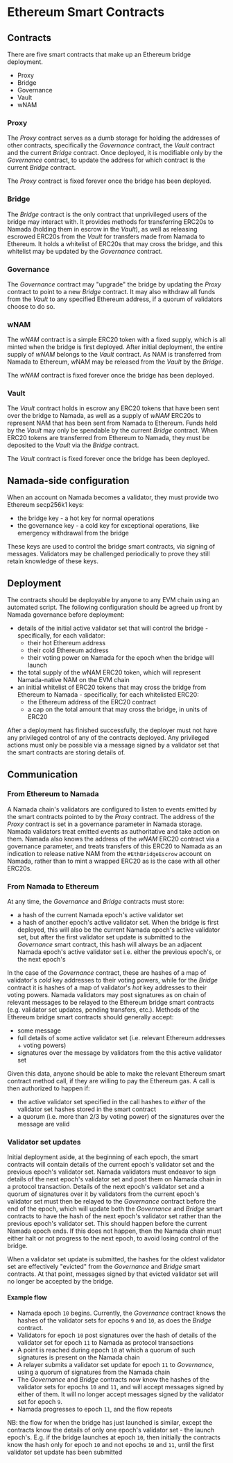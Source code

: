 # Ethereum Smart Contracts

## Contracts

There are five smart contracts that make up an Ethereum bridge deployment.

- Proxy
- Bridge
- Governance
- Vault
- wNAM

### Proxy

The _Proxy_ contract serves as a dumb storage for holding the addresses of other
contracts, specifically the _Governance_ contract, the _Vault_ contract and the
current _Bridge_ contract. Once deployed, it is modifiable only by the
_Governance_ contract, to update the address for which contract is the current
_Bridge_ contract.

The _Proxy_ contract is fixed forever once the bridge has been deployed.

### Bridge

The _Bridge_ contract is the only contract that unprivileged users of the bridge
may interact with. It provides methods for transferring ERC20s to Namada
(holding them in escrow in the _Vault_), as well as releasing escrowed ERC20s
from the _Vault_ for transfers made from Namada to Ethereum. It holds a
whitelist of ERC20s that may cross the bridge, and this whitelist may be updated
by the _Governance_ contract.

### Governance

The _Governance_ contract may "upgrade" the bridge by updating the _Proxy_
contract to point to a new _Bridge_ contract. It may also withdraw all funds
from the _Vault_ to any specified Ethereum address, if a quorum of validators
choose to do so.

### wNAM

The _wNAM_ contract is a simple ERC20 token with a fixed supply, which is all
minted when the bridge is first deployed. After initial deployment, the entire
supply of _wNAM_ belongs to the _Vault_ contract. As NAM is transferred from
Namada to Ethereum, wNAM may be released from the _Vault_ by the _Bridge_.

The _wNAM_ contract is fixed forever once the bridge has been deployed.

### Vault

The _Vault_ contract holds in escrow any ERC20 tokens that have been sent over
the bridge to Namada, as well as a supply of _wNAM_ ERC20s to represent NAM that
has been sent from Namada to Ethereum. Funds held by the _Vault_ may only be
spendable by the current _Bridge_ contract. When ERC20 tokens are transferred
from Ethereum to Namada, they must be deposited to the _Vault_ via the _Bridge_
contract.

The _Vault_ contract is fixed forever once the bridge has been deployed.

## Namada-side configuration

When an account on Namada becomes a validator, they must provide two Ethereum
secp256k1 keys:

- the bridge key - a hot key for normal operations
- the governance key - a cold key for exceptional operations, like emergency
  withdrawal from the bridge

These keys are used to control the bridge smart contracts, via signing of
messages. Validators may be challenged periodically to prove they still retain
knowledge of these keys.

## Deployment

The contracts should be deployable by anyone to any EVM chain using an automated
script. The following configuration should be agreed up front by Namada
governance before deployment:

- details of the initial active validator set that will control the bridge -
  specifically, for each validator:
  - their hot Ethereum address
  - their cold Ethereum address
  - their voting power on Namada for the epoch when the bridge will launch
- the total supply of the wNAM ERC20 token, which will represent Namada-native
  NAM on the EVM chain
- an initial whitelist of ERC20 tokens that may cross the bridge from Ethereum
  to Namada - specifically, for each whitelisted ERC20:
    - the Ethereum address of the ERC20 contract
    - a cap on the total amount that may cross the bridge, in units of ERC20

After a deployment has finished successfully, the deployer must not have any
privileged control of any of the contracts deployed. Any privileged actions must
only be possible via a message signed by a validator set that the smart
contracts are storing details of.

## Communication

### From Ethereum to Namada

A Namada chain's validators are configured to listen to events emitted by the
smart contracts pointed to by the _Proxy_ contract. The address of the _Proxy_
contract is set in a governance parameter in Namada storage. Namada validators
treat emitted events as authoritative and take action on them. Namada also knows
the address of the _wNAM_ ERC20 contract via a governance parameter, and treats
transfers of this ERC20 to Namada as an indication to release native NAM from
the `#EthBridgeEscrow` account on Namada, rather than to mint a wrapped ERC20 as
is the case with all other ERC20s.

### From Namada to Ethereum

At any time, the _Governance_ and _Bridge_ contracts must store:

- a hash of the current Namada epoch's active validator set
- a hash of another epoch's active validator set. When the bridge is first
  deployed, this will also be the current Namada epoch's active validator set,
  but after the first validator set update is submitted to the _Governance_
  smart contract, this hash will always be an adjacent Namada epoch's active
  validator set i.e. either the previous epoch's, or the next epoch's

In the case of the _Governance_ contract, these are hashes of a map of
validator's _cold_ key addresses to their voting powers, while for the _Bridge_
contract it is hashes of a map of validator's _hot_ key addresses to their
voting powers. Namada validators may post signatures as on chain of relevant
messages to be relayed to the Ethereum bridge smart contracts (e.g. validator
set updates, pending transfers, etc.). Methods of the Ethereum bridge smart
contracts should generally accept:

- some message
- full details of some active validator set (i.e. relevant Ethereum addresses +
  voting powers)
- signatures over the message by validators from the this active validator set

Given this data, anyone should be able to make the relevant Ethereum smart
contract method call, if they are willing to pay the Ethereum gas. A call is
then authorized to happen if:

- the active validator set specified in the call hashes to *either* of the
  validator set hashes stored in the smart contract
- a quorum (i.e. more than 2/3 by voting power) of the signatures over the
  message are valid

### Validator set updates

Initial deployment aside, at the beginning of each epoch, the smart contracts
will contain details of the current epoch's validator set and the previous
epoch's validator set. Namada validators must endeavor to sign details of the
next epoch's validator set and post them on Namada chain in a protocol
transaction. Details of the next epoch's validator set and a quorum of
signatures over it by validators from the current epoch's validator set must
then be relayed to the _Governance_ contract before the end of the epoch, which
will update both the _Governance_ and _Bridge_ smart contracts to have the hash
of the next epoch's validator set rather than the previous epoch's validator
set. This should happen before the current Namada epoch ends. If this does not
happen, then the Namada chain must either halt or not progress to the next
epoch, to avoid losing control of the bridge.

When a validator set update is submitted, the hashes for the oldest validator
set are effectively "evicted" from the _Governance_ and _Bridge_ smart
contracts. At that point, messages signed by that evicted validator set will no
longer be accepted by the bridge.

#### Example flow

- Namada epoch `10` begins. Currently, the _Governance_ contract knows the
  hashes of the validator sets for epochs `9` and `10`, as does the _Bridge_
  contract.
- Validators for epoch `10` post signatures over the hash of details of the
  validator set for epoch `11` to Namada as protocol transactions
- A point is reached during epoch `10` at which a quorum of such signatures is
  present on the Namada chain
- A relayer submits a validator set update for epoch `11` to _Governance_, using
  a quorum of signatures from the Namada chain
- The _Governance_ and _Bridge_ contracts now know the hashes of the validator
  sets for epochs `10` and `11`, and will accept messages signed by either of
  them. It will no longer accept messages signed by the validator set for epoch
  `9`.
- Namada progresses to epoch `11`, and the flow repeats

NB: the flow for when the bridge has just launched is similar, except the
contracts know the details of only one epoch's validator set - the launch
epoch's. E.g. if the bridge launches at epoch `10`, then initially the contracts
know the hash only for epoch `10` and not epochs `10` and `11`, until the first
validator set update has been submitted